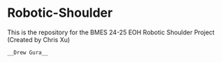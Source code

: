 # Robotic-Shoulder
This is the repository for the BMES 24-25 EOH Robotic Shoulder Project (Created by Chris Xu)
```
__Drew Gura__
